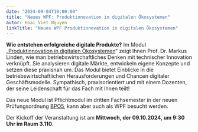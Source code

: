 ```yaml
---
date: "2024-09-04T10:00:00"
title: "Neues WPF: Produktinnovation in digitalen Ökosystemen"
autor: Hoai Viet Nguyen
linkTitle: "Neues WPF Produktinnovation in digitalen Ökosystemen"
---
```


**Wie entstehen erfolgreiche digitale Produkte?** Im Modul „[Produktinnovation in digitalen Ökosystemen](https://www.medieninformatik.th-koeln.de/mi-5.0/medieninformatik-bachelor/modulbeschreibungen-bpo5/BA_Produktinnovation-in-digitalen-oekosystemen/)“ zeigt Ihnen Prof. Dr. Markus Linden, wie man betriebswirtschaftliches Denken mit technischer Innovation verknüpft. Sie analysieren digitale Märkte, entwickeln eigene Konzepte und setzen diese praxisnah um. Das Modul bietet Einblicke in die betriebswirtschaftlichen Herausforderungen und Chancen digitaler Geschäftsmodelle. Sympathisch, praxisorientiert und mit einem Dozenten, der seine Leidenschaft für das Fach mit Ihnen teilt!

Das neue Modul ist Pflichtmodul im dritten Fachsemester in der neuen Prüfungsordnung [BPO5](https://www.medieninformatik.th-koeln.de/mi-5.0/medieninformatik-bachelor/modulhandbuch-bpo5/), kann aber auch als WPF besucht werden.

Der Kickoff der Veranstaltung ist am **Mittwoch, der 09.10.2024, um 9:30 Uhr im Raum 3.110**.
